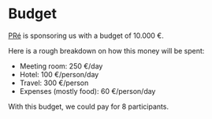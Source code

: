 # Budget

[PRé](https://www.pre-sustainability.com/) is sponsoring us with a budget of 10.000 €.

Here is a rough breakdown on how this money will be spent:

* Meeting room: 250 €/day
* Hotel: 100 €/person/day
* Travel: 300 €/person
* Expenses (mostly food): 60 €/person/day

With this budget, we could pay for 8 participants.
